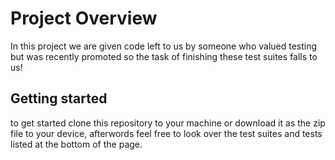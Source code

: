 # Project Overview

In this project  we are given code left to us by someone who valued testing but was recently promoted so the task of finishing these test suites falls to us!


## Getting started

to get started clone this repository to your machine or download it as the zip file to your device, afterwords feel free to look over the test suites and tests listed at the bottom of the page.
